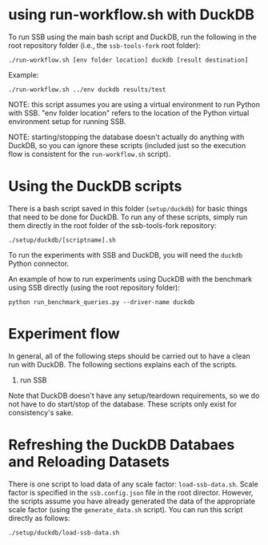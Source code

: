 # using run-workflow.sh with DuckDB
To run SSB using the main bash script and DuckDB, run the following in the root repository folder (i.e., the `ssb-tools-fork` root folder):
```
./run-workflow.sh [env folder location] duckdb [result destination]
```

Example:
```
./run-workflow.sh ../env duckdb results/test
```

NOTE: this script assumes you are using a virtual environment to run Python with SSB. "env folder location" refers to the location of the Python virtual environment setup for running SSB.

NOTE: starting/stopping the database doesn't actually do anything with DuckDB, so you can ignore these scripts (included just so the execution flow is consistent for the `run-workflow.sh` script).

# Using the DuckDB scripts
There is a bash script saved in this folder (`setup/duckdb`) for basic things that need to be done for DuckDB. To run any of these scripts, simply run them directly in the root folder of the ssb-tools-fork repository:
```
./setup/duckdb/[scriptname].sh
```

To run the experiments with SSB and DuckDB, you will need the `duckdb` Python connector.

An example of how to run experiments using DuckDB with the benchmark using SSB directly (using the root repository folder):
```
python run_benchmark_queries.py --driver-name duckdb
```

# Experiment flow
In general, all of the following steps should be carried out to have a clean run with DuckDB. The following sections explains each of the scripts.
1. run SSB

Note that DuckDB doesn't have any setup/teardown requirements, so we do not have to do start/stop of the database. These scripts only exist for consistency's sake.

# Refreshing the DuckDB Databaes and Reloading Datasets
There is one script to load data of any scale factor: `load-ssb-data.sh`. Scale factor is specified in the `ssb.config.json` file in the root director. However, the scripts assume you have already generated the data of the appropriate scale factor (using the `generate_data.sh` script). You can run this script directly as follows:
```
./setup/duckdb/load-ssb-data.sh
```
